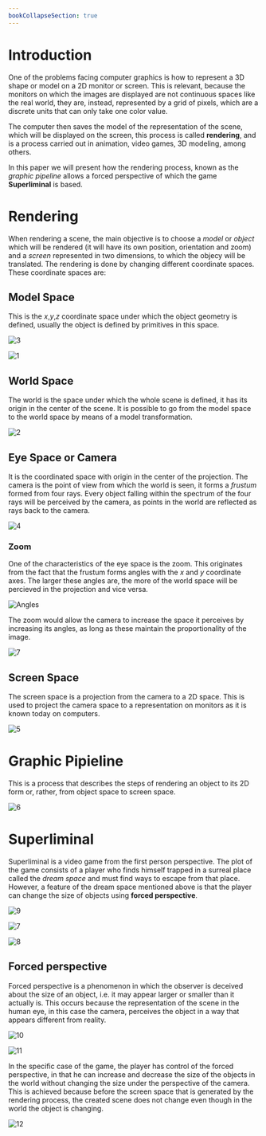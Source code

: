 ```yaml
---
bookCollapseSection: true
---
```


# Introduction
One of the problems facing computer graphics is how to represent a 3D shape or model on a 2D monitor or screen. This is relevant, because the monitors on which the images are displayed are not continuous spaces like the real world, they are, instead, represented by a grid of pixels, which are a discrete units that can only take one color value. 

The computer then saves the model of the representation of the scene, which will be displayed on the screen, this process is called **rendering**, and is a process carried out in animation, video games, 3D modeling, among others.

In this paper we will present how the rendering process, known as the *graphic pipeline* allows a forced perspective of which the game **Superliminal** is based.

# Rendering
When rendering a scene, the main objective is to choose a *model* or *object* which will be rendered (it will have its own position, orientation and zoom) and a *screen* represented in two dimensions, to which the objecy will be translated. The rendering is done by changing different coordinate spaces. These coordinate spaces are:

## Model Space

This is the *x*,*y*,*z* coordinate space under which the object geometry is defined, usually the object is defined by primitives in this space.

![3](https://github.com/ggarciarom/NewProyect/blob/master/model.png?raw=true)

![1](https://docs.blender.org/manual/en/latest/_images/modeling_meshes_primitives_all.png)



## World Space

The world is the space under which the whole scene is defined, it has its origin in the center of the scene. It is possible to go from the model space to the world space by means of a model transformation.

![2](https://github.com/ggarciarom/NewProyect/blob/master/world.png?raw=true)

## Eye Space or Camera

It is the coordinated space with origin in the center of the projection. The camera is the point of view from which the world is seen, it forms a *frustum* formed from four rays. Every object falling within the spectrum of the four rays will be perceived by the camera, as points in the world are reflected as rays back to the camera.

![4](https://github.com/ggarciarom/NewProyect/blob/master/camera.png?raw=true)

### Zoom

One of the characteristics of the eye space is the zoom. This originates from the fact that the frustum forms angles with the *x* and *y* coordinate axes. The larger these angles are, the more of the world space will be percieved in the projection and vice versa.

![Angles](https://github.com/ggarciarom/NewProyect/blob/master/angles.png?raw=true)

The zoom would allow the camera to increase the space it perceives by increasing its angles, as long as these maintain the proportionality of the image.

![7](https://github.com/ggarciarom/NewProyect/blob/master/zoom_final.png?raw=true)

##  Screen Space

The screen space is a projection from the camera to a 2D space. This is used to project the camera space to a representation on monitors as it is known today on computers.

![5](https://github.com/ggarciarom/NewProyect/blob/master/pantalla.png?raw=true)

# Graphic Pipieline

This is a process that describes the steps of rendering an object to its 2D form or, rather, from object space to screen space.

![6](http://findnerd.s3.amazonaws.com/imagedata/3115/3115.jpg)

# Superliminal

Superliminal is a video game from the first person perspective. The plot of the game consists of a player who finds himself trapped in a surreal place called the *dream space* and must find ways to escape from that place. However, a feature of the dream space mentioned above is that the player can change the size of objects using **forced perspective**.

![9](https://64.media.tumblr.com/ff884ea4cd5d9ff63f26522de7b27e73/aa67fda6eca56129-d3/s540x810/61f9ade56837fe91c4e3b8a69b9df2876a114a55.gifv)

![7](https://thumbs.gfycat.com/DescriptiveOddballEft-size_restricted.gif)

![8](https://c.tenor.com/dF43bBFb7dQAAAAd/superliminal.gif)

##  Forced perspective

Forced perspective is a phenomenon in which the observer is deceived about the size of an object, i.e. it may appear larger or smaller than it actually is. This occurs because the representation of the scene in the human eye, in this case the camera, perceives the object in a way that appears different from reality.

![10](https://media.istockphoto.com/photos/tourists-at-uyuni-salt-flats-aka-salar-de-uyuni-in-bolivia-south-picture-id1209960044?k=20&m=1209960044&s=612x612&w=0&h=SY5bmp58AGofNOTI4qXbPcvcsoaBV5BxeZaWGGUkhjg=)

![11](https://portraitsrefined.com/wp-content/uploads/2021/02/forced-perspective-tower-piza-cone-person.jpg)

In the specific case of the game, the player has control of the forced perspective, in that he can increase and decrease the size of the objects in the world without changing the size under the perspective of the camera. This is achieved because before the screen space that is generated by the rendering process, the created scene does not change even though in the world the object is changing.

![12](https://thumbs.gfycat.com/RedJointGrison-size_restricted.gif)